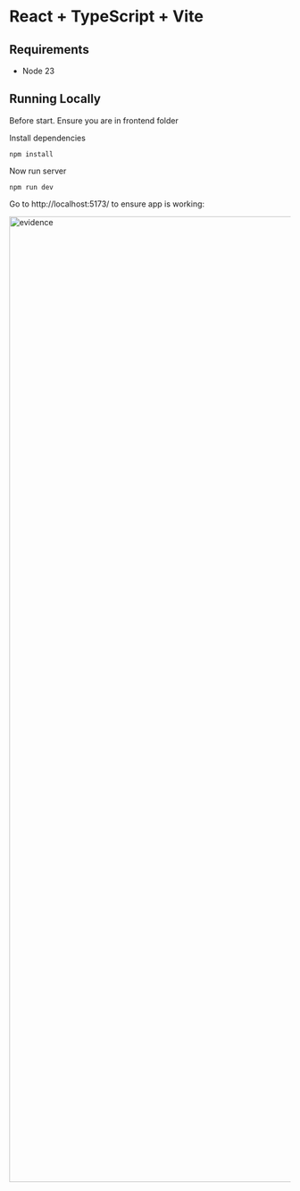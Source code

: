 # React + TypeScript + Vite

## Requirements

- Node 23

## Running Locally

Before start. Ensure you are in frontend folder

Install dependencies

    npm install

Now run server

    npm run dev

Go to http://localhost:5173/ to ensure app is working:

<img width="1728" alt="evidence" src="https://github.com/user-attachments/assets/526a7b87-6c2f-4927-be1b-801dec884d36" />

